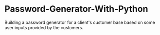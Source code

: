 # Password-Generator-With-Python
Building a password generator for a client's customer base based on some user inputs provided by the customers.
